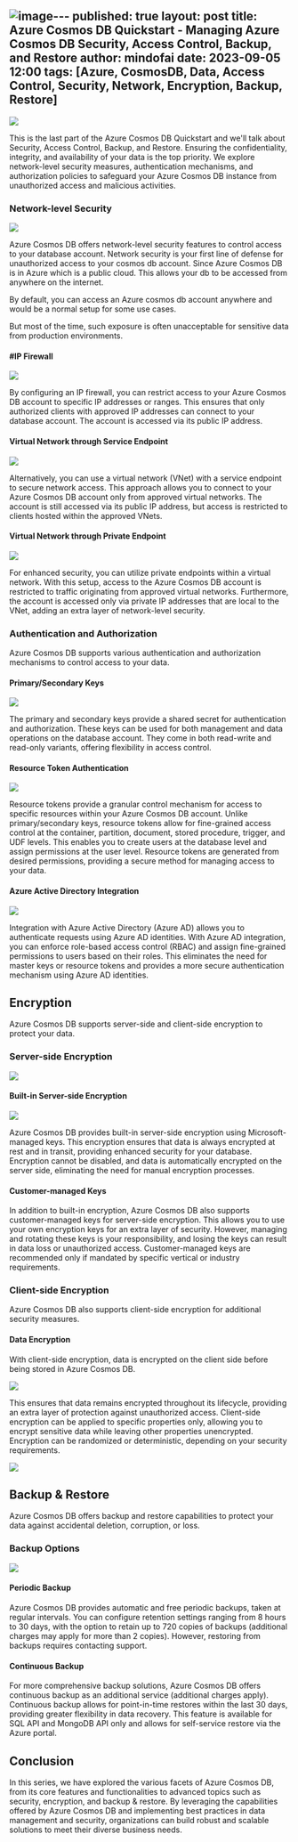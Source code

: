 ![image](https://github.com/mindofai/mindofai.github.io/assets/18261468/f437bc50-1703-4b05-b630-a94162cc8aae)---
published: true
layout: post
title: Azure Cosmos DB Quickstart - Managing Azure Cosmos DB Security, Access Control, Backup, and Restore
author: mindofai
date: 2023-09-05 12:00
tags: [Azure, CosmosDB, Data, Access Control, Security, Network, Encryption, Backup, Restore]
---

<img src="{{site.baseurl}}/DS-1.png"/>

This is the last part of the Azure Cosmos DB Quickstart and we'll talk about Security, Access Control, Backup, and Restore. Ensuring the confidentiality, integrity, and availability of your data is the top priority. We explore network-level security measures, authentication mechanisms, and authorization policies to safeguard your Azure Cosmos DB instance from unauthorized access and malicious activities.

### Network-level Security

<img src="{{site.baseurl}}/DS-13.png"/>

Azure Cosmos DB offers network-level security features to control access to your database account. Network security is your first line of defense for unauthorized access to your cosmos db account. Since Azure Cosmos DB is in Azure which is a public cloud. This allows your db to be accessed from anywhere on the internet.

By default, you can access an Azure cosmos db account anywhere and would be a normal setup for some use cases.

But most of the time, such exposure is often unacceptable for sensitive data from production environments.


#### #IP Firewall

<img src="{{site.baseurl}}/DS-2.png"/>

By configuring an IP firewall, you can restrict access to your Azure Cosmos DB account to specific IP addresses or ranges. This ensures that only authorized clients with approved IP addresses can connect to your database account. The account is accessed via its public IP address.

#### Virtual Network through Service Endpoint

<img src="{{site.baseurl}}/DS-3.png"/>

Alternatively, you can use a virtual network (VNet) with a service endpoint to secure network access. This approach allows you to connect to your Azure Cosmos DB account only from approved virtual networks. The account is still accessed via its public IP address, but access is restricted to clients hosted within the approved VNets.

#### Virtual Network through Private Endpoint

<img src="{{site.baseurl}}/DS-4.png"/>

For enhanced security, you can utilize private endpoints within a virtual network. With this setup, access to the Azure Cosmos DB account is restricted to traffic originating from approved virtual networks. Furthermore, the account is accessed only via private IP addresses that are local to the VNet, adding an extra layer of network-level security.

### Authentication and Authorization

Azure Cosmos DB supports various authentication and authorization mechanisms to control access to your data.

#### Primary/Secondary Keys

<img src="{{site.baseurl}}/DS-5.png"/>

The primary and secondary keys provide a shared secret for authentication and authorization. These keys can be used for both management and data operations on the database account. They come in both read-write and read-only variants, offering flexibility in access control.

#### Resource Token Authentication

<img src="{{site.baseurl}}/DS-6.png"/>

Resource tokens provide a granular control mechanism for access to specific resources within your Azure Cosmos DB account. Unlike primary/secondary keys, resource tokens allow for fine-grained access control at the container, partition, document, stored procedure, trigger, and UDF levels. This enables you to create users at the database level and assign permissions at the user level. Resource tokens are generated from desired permissions, providing a secure method for managing access to your data.

#### Azure Active Directory Integration

<img src="{{site.baseurl}}/DS-7.png"/>

Integration with Azure Active Directory (Azure AD) allows you to authenticate requests using Azure AD identities. With Azure AD integration, you can enforce role-based access control (RBAC) and assign fine-grained permissions to users based on their roles. This eliminates the need for master keys or resource tokens and provides a more secure authentication mechanism using Azure AD identities.

## Encryption

Azure Cosmos DB supports server-side and client-side encryption to protect your data.

### Server-side Encryption

<img src="{{site.baseurl}}/DS-8.png"/>

#### Built-in Server-side Encryption


<img src="{{site.baseurl}}/DS-9.png"/>

Azure Cosmos DB provides built-in server-side encryption using Microsoft-managed keys. This encryption ensures that data is always encrypted at rest and in transit, providing enhanced security for your database. Encryption cannot be disabled, and data is automatically encrypted on the server side, eliminating the need for manual encryption processes.

#### Customer-managed Keys

In addition to built-in encryption, Azure Cosmos DB also supports customer-managed keys for server-side encryption. This allows you to use your own encryption keys for an extra layer of security. However, managing and rotating these keys is your responsibility, and losing the keys can result in data loss or unauthorized access. Customer-managed keys are recommended only if mandated by specific vertical or industry requirements.

### Client-side Encryption

Azure Cosmos DB also supports client-side encryption for additional security measures.

#### Data Encryption
With client-side encryption, data is encrypted on the client side before being stored in Azure Cosmos DB. 

<img src="{{site.baseurl}}/DS-10.png"/>

This ensures that data remains encrypted throughout its lifecycle, providing an extra layer of protection against unauthorized access. Client-side encryption can be applied to specific properties only, allowing you to encrypt sensitive data while leaving other properties unencrypted. Encryption can be randomized or deterministic, depending on your security requirements.

<img src="{{site.baseurl}}/DS-11.png"/>

## Backup & Restore

Azure Cosmos DB offers backup and restore capabilities to protect your data against accidental deletion, corruption, or loss.

### Backup Options

<img src="{{site.baseurl}}/DS-12.png"/>

#### Periodic Backup
Azure Cosmos DB provides automatic and free periodic backups, taken at regular intervals. You can configure retention settings ranging from 8 hours to 30 days, with the option to retain up to 720 copies of backups (additional charges may apply for more than 2 copies). However, restoring from backups requires contacting support.

#### Continuous Backup
For more comprehensive backup solutions, Azure Cosmos DB offers continuous backup as an additional service (additional charges apply). Continuous backup allows for point-in-time restores within the last 30 days, providing greater flexibility in data recovery. This feature is available for SQL API and MongoDB API only and allows for self-service restore via the Azure portal.

## Conclusion

In this series, we have explored the various facets of Azure Cosmos DB, from its core features and functionalities to advanced topics such as security, encryption, and backup & restore. By leveraging the capabilities offered by Azure Cosmos DB and implementing best practices in data management and security, organizations can build robust and scalable solutions to meet their diverse business needs.
